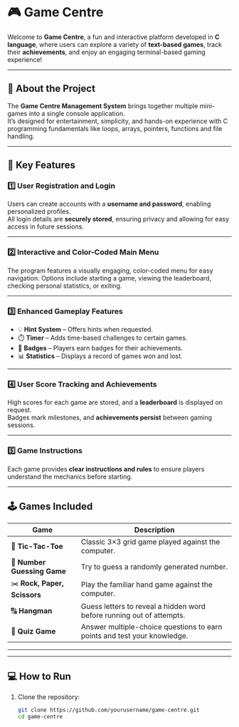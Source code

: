 # 🎮 Game Centre

Welcome to **Game Centre**, a fun and interactive platform developed in **C language**, where users can explore a variety of **text-based games**, track their **achievements**, and enjoy an engaging terminal-based gaming experience!

---

## 🧩 About the Project

The **Game Centre Management System** brings together multiple mini-games into a single console application.  
It’s designed for entertainment, simplicity, and hands-on experience with C programming fundamentals like loops, arrays, pointers, functions and file handling.

---

## 🚀 Key Features

### 1️⃣ User Registration and Login
Users can create accounts with a **username and password**, enabling personalized profiles.  
All login details are **securely stored**, ensuring privacy and allowing for easy access in future sessions.

---

### 2️⃣ Interactive and Color-Coded Main Menu
The program features a visually engaging, color-coded menu for easy navigation.
Options include starting a game, viewing the leaderboard, checking personal statistics, or exiting.

---

### 3️⃣ Enhanced Gameplay Features
- 💡 **Hint System** – Offers hints when requested.  
- ⏱️ **Timer** – Adds time-based challenges to certain games.  
- 🏅 **Badges** – Players earn badges for their achievements.  
- 📊 **Statistics** – Displays a record of games won and lost.

---

### 4️⃣ User Score Tracking and Achievements
High scores for each game are stored, and a **leaderboard** is displayed on request.  
Badges mark milestones, and **achievements persist** between gaming sessions.

---

### 5️⃣ Game Instructions
Each game provides **clear instructions and rules** to ensure players understand the mechanics before starting.

---


## 🕹️ Games Included

| Game | Description |
|------|--------------|
| 🧩 **Tic-Tac-Toe** | Classic 3×3 grid game played against the computer. |
| 🔢 **Number Guessing Game** | Try to guess a randomly generated number. |
| ✂️ **Rock, Paper, Scissors** | Play the familiar hand game against the computer. |
| 🔠 **Hangman** | Guess letters to reveal a hidden word before running out of attempts. |
| 🧮 **Quiz Game** | Answer multiple-choice questions to earn points and test your knowledge. |

---

---

## 💻 How to Run

1. Clone the repository:
   ```bash
   git clone https://github.com/yourusername/game-centre.git
   cd game-centre
